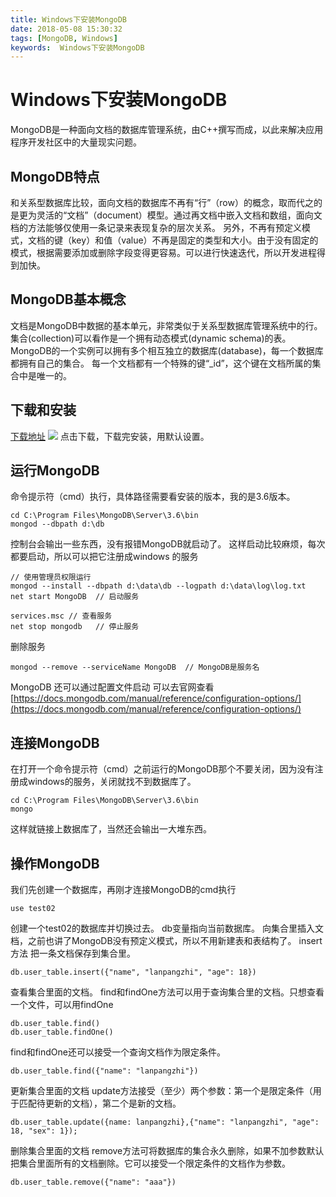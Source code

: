 ```yaml
---
title: Windows下安装MongoDB
date: 2018-05-08 15:30:32
tags: [MongoDB, Windows]
keywords:  Windows下安装MongoDB
---
```

# Windows下安装MongoDB
MongoDB是一种面向文档的数据库管理系统，由C++撰写而成，以此来解决应用程序开发社区中的大量现实问题。
<!--more-->

## MongoDB特点
和关系型数据库比较，面向文档的数据库不再有“行”（row）的概念，取而代之的是更为灵活的“文档”（document）模型。通过再文档中嵌入文档和数组，面向文档的方法能够仅使用一条记录来表现复杂的层次关系。
另外，不再有预定义模式，文档的键（key）和值（value）不再是固定的类型和大小。由于没有固定的模式，根据需要添加或删除字段变得更容易。可以进行快速迭代，所以开发进程得到加快。

## MongoDB基本概念
文档是MongoDB中数据的基本单元，非常类似于关系型数据库管理系统中的行。
集合(collection)可以看作是一个拥有动态模式(dynamic schema)的表。
MongoDB的一个实例可以拥有多个相互独立的数据库(database)，每一个数据库都拥有自己的集合。
每一个文档都有一个特殊的键“_id”，这个键在文档所属的集合中是唯一的。

## 下载和安装
[下载地址](https://www.mongodb.com/download-center#atlas)
![](http://hexo-1252491761.file.myqcloud.com/Windows%E4%B8%8B%E5%AE%89%E8%A3%85MongoDB/QQ%E5%9B%BE%E7%89%8720180508155317.png)
点击下载，下载完安装，用默认设置。

## 运行MongoDB
命令提示符（cmd）执行，具体路径需要看安装的版本，我的是3.6版本。
```
cd C:\Program Files\MongoDB\Server\3.6\bin
mongod --dbpath d:\db 
```
控制台会输出一些东西，没有报错MongoDB就启动了。
这样启动比较麻烦，每次都要启动，所以可以把它注册成windows 的服务
```
// 使用管理员权限运行
mongod --install --dbpath d:\data\db --logpath d:\data\log\log.txt
net start MongoDB  // 启动服务
```

```
services.msc // 查看服务
net stop mongodb   // 停止服务
```
删除服务
```
mongod --remove --serviceName MongoDB  // MongoDB是服务名
```
MongoDB 还可以通过配置文件启动
可以去官网查看[https://docs.mongodb.com/manual/reference/configuration-options/](https://docs.mongodb.com/manual/reference/configuration-options/)

## 连接MongoDB
在打开一个命令提示符（cmd）之前运行的MongoDB那个不要关闭，因为没有注册成windows的服务，关闭就找不到数据库了。
```
cd C:\Program Files\MongoDB\Server\3.6\bin
mongo
```
这样就链接上数据库了，当然还会输出一大堆东西。

## 操作MongoDB
我们先创建一个数据库，再刚才连接MongoDB的cmd执行
```
use test02
```
创建一个test02的数据库并切换过去。
db变量指向当前数据库。
向集合里插入文档，之前也讲了MongoDB没有预定义模式，所以不用新建表和表结构了。
insert方法 把一条文档保存到集合里。
```
db.user_table.insert({"name", "lanpangzhi", "age": 18})
```
查看集合里面的文档。
find和findOne方法可以用于查询集合里的文档。只想查看一个文件，可以用findOne
```
db.user_table.find()
db.user_table.findOne()
```
find和findOne还可以接受一个查询文档作为限定条件。
```
db.user_table.find({"name": "lanpangzhi"})
```
更新集合里面的文档
update方法接受（至少）两个参数：第一个是限定条件（用于匹配待更新的文档），第二个是新的文档。
```
db.user_table.update({name: lanpangzhi},{"name": "lanpangzhi", "age": 18, "sex": 1});
```
删除集合里面的文档
remove方法可将数据库的集合永久删除，如果不加参数默认把集合里面所有的文档删除。它可以接受一个限定条件的文档作为参数。
```
db.user_table.remove({"name": "aaa"})
```